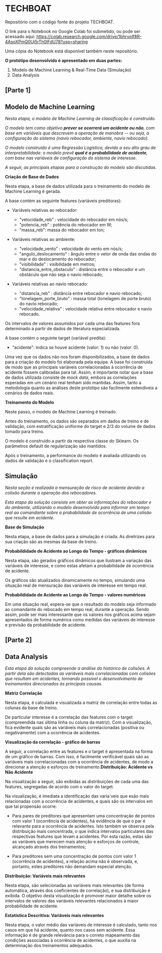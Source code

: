 # TECHBOAT
Repositório com o código fonte do projeto TECHBOAT.

O link para o Notebook no Google Colab foi submetido, ou pode ser acessado aqui: https://colab.research.google.com/drive/1bhryolf8R-4AsoXPmQ0Uj5rTh0lFdU78?usp=sharing

Uma cópia do Notebook está disponível também neste repositório.

**O protótipo desenvolvido é apresentado em duas partes:**

1.   Modelo de Machine Learning & Real-Time Data (Simulação)
2.   Data Analysis

## **[Parte 1]** 

## **Modelo de Machine Learning**

*Nesta etapa, o modelo de Machine Learning de classificação é construído.*

*O modelo tem como objetivo **prever se ocorrerá um acidente ou não**, com base em variáveis que descrevem a operação de manobra -- ou seja, a configuração do sistema {navio rebocador, ambiente, navio rebocado}.*

*O modelo construído é uma Regressão Logística, devido a seu alto grau de interpretabilidade: o modelo prevê **qual é a probabilidade de acidente**, com base nas variáveis de configuração do sistema de interesse.*

*A seguir, as principais etapas para a construção do modelo são discutidas.*

**Criação de Base de Dados**

Nesta etapa, a base de dados utilizada para o treinamento do modelo de Machine Learning é gerada.

A base contém as seguinte features (variáveis preditoras):

- Variáveis relativas ao rebocador:

  - "velocidade_reb" : velocidade do rebocador em nós/s;
  - "potencia_reb" : potência do rebocador em W;
  - "massa_reb": massa do rebocador em ton;

- Variáveis relativas ao ambiente:

  - "velocidade_vento" : velocidade do vento em nós/s;
  - "angulo_deslocamento" : ângulo entre o vetor de onda das ondas do mar e do deslocamento do rebocador;
  - "visibilidade" : visibilidade em metros;
  - "distancia_entre_obstaculo" : distância entre o rebocador e um obstáculo que não seja o navio rebocado;

- Variáveis relativas ao navio rebocado:
  - "distancia_reb" : distância entre rebocador e navio rebocado;
  - "tonelagem_porte_bruto" : massa total (tonelagem de porte bruto) do navio rebocado;
  - "velocidade_relativa" : velocidade relativa entre rebocador e navio rebocado.

Os intervalos de valores assumidos por cada uma das features fora determinado a partir de dados de literatura especializada.

A base contém o seguinte target (variável predita):

- "acidente": indica se houve acidente (valor: 1) ou não (valor: 0).

Uma vez que os dados não nos foram disponibilizados, a base de dados para a criação do modelo foi elaborada pela equipe. A base foi construída de modo que as principais variáveis correlacionadas à ocorrência de acidente fossem calibradas para tal. Assim, é importante notar que a base de dados utilizada consiste de _mock data_, embora as correlações esperadas em um cenário real tenham sido mantidas. Assim, tanto a metodologia quanto as análises deste protótipo são facilmente estendíveis a cenários de dados reais.

**Treinamento do Modelo**

Neste passo, o modelo de Machine Learning é treinado.

Antes do treinamento, os dados são separados em dados de treino e de validação, com estratificação uniforme do target e 2/3 do volume de dados tomado para treino.

O modelo é construído a partir da respectiva classe do Sklearn. Os parâmetros default de regularização são mantidos.

Após o treinamento, a performance do modelo é avaliada utilizando os dados de validação e o classification report.


## **Simulação**

*Nesta seção é realizada a mensuração de risco de acidente devido a colisão durante a operação dos rebocadores.* 

*Esta etapa da solução consiste em obter as informações do rebocador e do ambiente, utilizando o modelo desenvolvido para informar em tempo real ao comandante sobre a probabilidade de ocorrência de uma colisão que resulte em acidente.*

**Base de Simulação**

Nesta etapa, a base de dados para a simulação é criada. As diretrizes para sua criação são as mesmas da base de treino.

**Probabildidade de Acidente ao Longo do Tempo - gráficos dinâmicos**

Nesta etapa, são gerados gráficos dinâmicos que ilustram a variação das variáveis de interesse, e como estas afetam a probabilidade de ocorrência de acidente.

Os gráficos são atualizados dinamicamente no tempo, simulando uma situação real de mensuração das variáveis de interesse em tempo real.

**Probabildidade de Acidente ao Longo do Tempo - valores numéricos**

Em uma situação real, espera-se que o resultado do modelo seja informado ao comandante do rebocado em tempo real, durante a operação. Sendo assim, pode ser mais interessante que os valores nos gráficos acima sejam apresentados de forma numérica como medidas das variáveis de interesse e previsão da probabilidade de acidente.

## **[Parte 2]**
## **Data Analysis**

*Esta etapa da solução compreende a análise do histórico de colisões. A partir dela são detectadas as variáveis mais correlacionadas com colisões que resultam em acidentes, tornando possível o desenvolvimento de treinamentos direcionados às principais causas.*  

**Matriz Correlação**

Nesta etapa, é calculada e visualizada a matriz de correlação entre todas as colunas da base de treino.

De particular interesse é a correlação das features com o target (compreendida nas última linha ou coluna da matriz). Com  a visualização, fica evidente quais são as variáveis mais correlacionadas (positiva ou negativamente) com a ocorrência de acidentes.

**Visualização da correlação - gráfico de barras**

A seguir, a correlação entre as features e o target é apresentada na forma de um gráfico de barras. Com isso, é facilmente verificável quais são as variáveis mais correlacionadas com a ocorrência de acidentes, de modo a direcionar a atenção e esforços de treinamento.**Distribuição: Acidente vs Não Acidente**

Na visualização a seguir, são exibidas as distribuições de cada uma das features, segregadas de acordo com o valor do target.

Na visualização, é imediata a identificação das varia´veis que esão mais relacionadas com a ocorrência de acidentes, e quais são os intervalos em que tal propensão ocorre:

- Para pares de preditores que apresentam uma concentração de pontos com valor 1 (ocorrência de acidentes), há evidência de que o par é relevante para a ocorrência de acidentes. Isto também se observa pela distribuição mais concentrada, o que indica intervalos particulares das respectivas features que levam a acidentes. Por esta razão, estas são as variáveis que merecem mais atenção e esforços de controle, alcançado através dos treinamentos;

- Para preditores sem uma concentração de pontos com valor 1 (ocorrência de acidentes), a relação acima não é observada, e, portanto, estes preditores não demandam especial atenção.

**Distribuição: Variáveis mais relevantes**

Nesta etapa, são selecionadas as variáveis mais relevantes (de forma automática, através dos coeficientes de correlação), e sua distribuição é exibida. O objetivo desta visualização é promover maior detalhe sobre os intervalos de valores das variáveis relevantes relacionados à maior probabilidade de acidente.

**Estatística Descritiva: Variáveis mais relevantes**

Nesta etapa, o valor médio das variáveis de interesse é calculado, tanto nos casos em que há acidente, quanto nos casos sem acidente. Essa informação é de grande relevância para o correto mapeamento das condições associadas à ocorrência de acidentes, o que auxilia na determinação dos treinamentos adequados.

